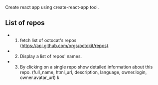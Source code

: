 Create react app using create-react-app tool.

## List of repos

- 1) fetch list of octocat's repos (https://api.github.com/orgs/octokit/repos).
- 2) Display a list of repos' names.
- 3) By clicking on a single repo show detailed information about this repo.
(full_name, html_url, description, language, owner.login, owner.avatar_url)
k